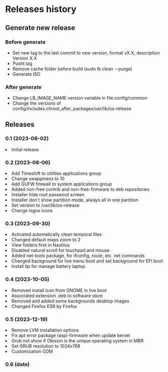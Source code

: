 # Releases history

## Generate new release

### Before generate
- Set new tag to the last commit to new version, format vX.X, description Version X.X
- Pusht tag
- Remove cache folder before build (sudo lb clean --purge)
- Generate ISO

### After generate
- Change LB_IMAGE_NAME version variable in file config/common
- Change the versions of config/includes.chroot_after_packages/usr/lib/os-release

## Releases

### 0.1 (2023-08-02)
<li>Initial release</li>

### 0.2 (2023-08-06)
<li>Add Timeshift to utilities applications group</li>
<li>Change swappiness to 10</li>
<li>Add GUFW firewall to system applications group</li>
<li>Added non-free contrib and non-free-firmware to deb repositories</li>
<li>Installer hide root password screen</li>
<li>Installer don't show partition mode, always all in one partition</li>
<li>Set version to /usr/lib/os-release</li>
<li>Change logos icons</li>

### 0.3 (2023-09-30)
<li>Activated automatically clean temporal files</li>
<li>Changed default maps zoom to 2</li>
<li>View folders first in Nautilus</li>
<li>Disabled natural scroll for touchpad and mouse</li>
<li>Added net-tools package, for ifconfig, route, etc. net commands</li>
<li>Changed background for live menu boot and set background for EFI boot</li>
<li>Install tlp for manage battery laptop</li>

### 0.4 (2023-10-05)
<li>Removed install icon from GNOME in live boot</li>
<li>Associated extension .deb to software store</li>
<li>Removed and added some backgrounds desktop images</li>
<li>Changed Firefox ESR by Firefox</li>

### 0.5 (2023-12-19)
<li>Remove LVM installation options</li>
<li>Fix apt error package raspi-firmware when update kernel</li>
<li>Grub not show if Obision is the unique operating system in MBR</li>
<li>Set GRUB resolution to 1024x768</li>
<li>Customization GDM</li>

### 0.6 (date)

